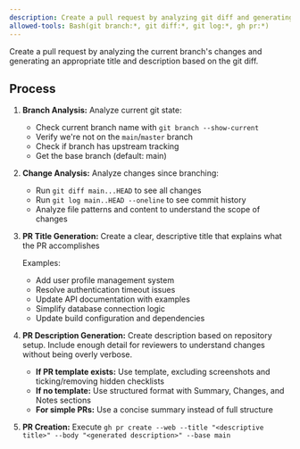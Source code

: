 ```yaml
---
description: Create a pull request by analyzing git diff and generating appropriate title and description
allowed-tools: Bash(git branch:*, git diff:*, git log:*, gh pr:*)
---
```


Create a pull request by analyzing the current branch's changes and generating an appropriate title and description based on the git diff.

## Process

1. **Branch Analysis:** Analyze current git state:

   - Check current branch name with `git branch --show-current`
   - Verify we're not on the `main`/`master` branch
   - Check if branch has upstream tracking
   - Get the base branch (default: main)

2. **Change Analysis:** Analyze changes since branching:

   - Run `git diff main...HEAD` to see all changes
   - Run `git log main..HEAD --oneline` to see commit history
   - Analyze file patterns and content to understand the scope of changes

3. **PR Title Generation:** Create a clear, descriptive title that explains what the PR accomplishes

   Examples:

   - Add user profile management system
   - Resolve authentication timeout issues
   - Update API documentation with examples
   - Simplify database connection logic
   - Update build configuration and dependencies

4. **PR Description Generation:** Create description based on repository setup. Include enough detail for reviewers to understand changes without being overly verbose.

   - **If PR template exists:** Use template, excluding screenshots and ticking/removing hidden checklists
   - **If no template:** Use structured format with Summary, Changes, and Notes sections
   - **For simple PRs:** Use a concise summary instead of full structure

5. **PR Creation:** Execute `gh pr create --web --title "<descriptive title>" --body "<generated description>" --base main`
